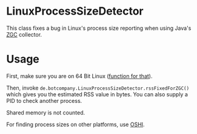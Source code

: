 # LinuxProcessSizeDetector
This class fixes a bug in Linux's process size reporting when using Java's [ZGC](https://mail.openjdk.java.net/pipermail/zgc-dev/2019-October/000747.html) collector.

# Usage

First, make sure you are on 64 Bit Linux ([function for that](http://code.botcompany.de/1025550)).

Then, invoke `de.botcompany.LinuxProcessSizeDetector.rssFixedForZGC()` which gives you the estimated RSS value in bytes. You can also supply a PID to check another process.

Shared memory is not counted.

For finding process sizes on other platforms, use [OSHI](https://github.com/oshi/oshi).
